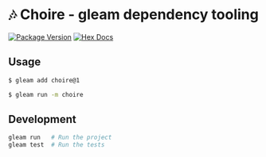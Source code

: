 # 🎶 Choire - gleam dependency tooling

[![Package Version](https://img.shields.io/hexpm/v/choire)](https://hex.pm/packages/choire)
[![Hex Docs](https://img.shields.io/badge/hex-docs-ffaff3)](https://hexdocs.pm/choire/)

## Usage

```sh
$ gleam add choire@1
```

```sh
$ gleam run -m choire
```

## Development

```sh
gleam run   # Run the project
gleam test  # Run the tests
```
